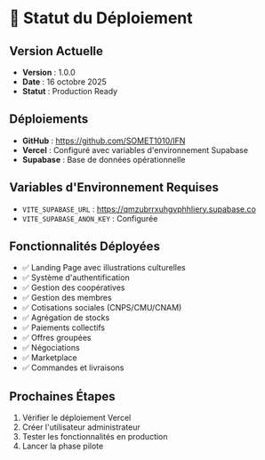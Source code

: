 # 🚀 Statut du Déploiement

## Version Actuelle
- **Version** : 1.0.0
- **Date** : 16 octobre 2025
- **Statut** : Production Ready

## Déploiements
- **GitHub** : https://github.com/SOMET1010/IFN
- **Vercel** : Configuré avec variables d'environnement Supabase
- **Supabase** : Base de données opérationnelle

## Variables d'Environnement Requises
- `VITE_SUPABASE_URL` : https://qmzubrrxuhgvphhliery.supabase.co
- `VITE_SUPABASE_ANON_KEY` : Configurée

## Fonctionnalités Déployées
- ✅ Landing Page avec illustrations culturelles
- ✅ Système d'authentification
- ✅ Gestion des coopératives
- ✅ Gestion des membres
- ✅ Cotisations sociales (CNPS/CMU/CNAM)
- ✅ Agrégation de stocks
- ✅ Paiements collectifs
- ✅ Offres groupées
- ✅ Négociations
- ✅ Marketplace
- ✅ Commandes et livraisons

## Prochaines Étapes
1. Vérifier le déploiement Vercel
2. Créer l'utilisateur administrateur
3. Tester les fonctionnalités en production
4. Lancer la phase pilote
